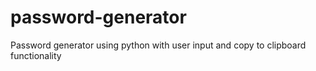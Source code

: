 # password-generator
Password generator using python with user input and copy to clipboard functionality 
